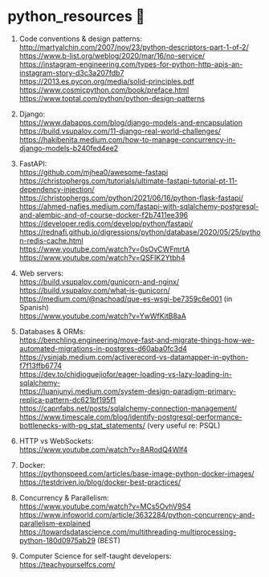 # python_resources 🐍

1. Code conventions & design patterns:
<br/>http://martyalchin.com/2007/nov/23/python-descriptors-part-1-of-2/
<br/>https://www.b-list.org/weblog/2020/mar/16/no-service/
<br/>https://instagram-engineering.com/types-for-python-http-apis-an-instagram-story-d3c3a207fdb7
<br/>https://2013.es.pycon.org/media/solid-principles.pdf
<br/>https://www.cosmicpython.com/book/preface.html
<br/>https://www.toptal.com/python/python-design-patterns
   
2. Django: 
<br/>https://www.dabapps.com/blog/django-models-and-encapsulation
<br/>https://build.vsupalov.com/11-django-real-world-challenges/ 
<br/>https://hakibenita.medium.com/how-to-manage-concurrency-in-django-models-b240fed4ee2

3. FastAPI:
<br/>https://github.com/mjhea0/awesome-fastapi
<br/>https://christophergs.com/tutorials/ultimate-fastapi-tutorial-pt-11-dependency-injection/
<br/>https://christophergs.com/python/2021/06/16/python-flask-fastapi/
<br/>https://ahmed-nafies.medium.com/fastapi-with-sqlalchemy-postgresql-and-alembic-and-of-course-docker-f2b7411ee396
<br/>https://developer.redis.com/develop/python/fastapi/
<br/>https://rednafi.github.io/digressions/python/database/2020/05/25/python-redis-cache.html
<br/>https://www.youtube.com/watch?v=0sOvCWFmrtA
<br/>https://www.youtube.com/watch?v=QSFIK2Ytbh4

4. Web servers:
<br/>https://build.vsupalov.com/gunicorn-and-nginx/
<br/>https://build.vsupalov.com/what-is-gunicorn/
<br/>https://medium.com/@nachoad/que-es-wsgi-be7359c6e001 (in Spanish)
<br/>https://www.youtube.com/watch?v=YwWfKitB8aA

5. Databases & ORMs:
<br/>https://benchling.engineering/move-fast-and-migrate-things-how-we-automated-migrations-in-postgres-d60aba0fc3d4
<br/>https://ysinjab.medium.com/activerecord-vs-datamapper-in-python-f7f13ffb6774
<br/>https://dev.to/chidioguejiofor/eager-loading-vs-lazy-loading-in-sqlalchemy-
<br/>https://luanjunyi.medium.com/system-design-paradigm-primary-replica-pattern-dc621bf195f1
<br/>https://capnfabs.net/posts/sqlalchemy-connection-management/
<br/>https://www.timescale.com/blog/identify-postgresql-performance-bottlenecks-with-pg_stat_statements/ (very useful re: PSQL)

6. HTTP vs WebSockets:
<br/>https://www.youtube.com/watch?v=8ARodQ4Wlf4

7. Docker:
<br/>https://pythonspeed.com/articles/base-image-python-docker-images/
<br/>https://testdriven.io/blog/docker-best-practices/

8. Concurrency & Parallelism:
<br/>https://www.youtube.com/watch?v=MCs5OvhV9S4
<br/>https://www.infoworld.com/article/3632284/python-concurrency-and-parallelism-explained
<br/>https://towardsdatascience.com/multithreading-multiprocessing-python-180d0975ab29 (BEST)

9. Computer Science for self-taught developers:
<br/>https://teachyourselfcs.com/
